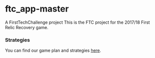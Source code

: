 # ftc_app-master
A FirstTechChallenge project
This is the FTC project for the 2017/18 First Relic Recovery game.
### Strategies
You can find our game plan and strategies [here](Strategies.md).
